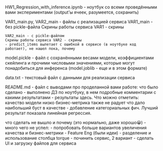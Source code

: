 
HW1_Regression_with_inference.ipynb - ноутбук со всеми проведёнными вами экспериментами (output'ы ячеек, разумеется, сохранить)

VAR1_main.py, VAR2_main - файлы с реализацией сервиса
	VAR1_main - без pickle-файла
	Скрины работы сервиса VAR1 - скрины
	
	VAR2_main - с pickle-файлом
	Скрины работы сервиса VAR2 - скрины
	- predict_items вылетает с ошибкой в сервисе (в ноутбуке код работает), не нашел пока, почему

model.pickle - файл с сохранёнными весами модели, коэффициентами скейлинга и прочими числовыми значениями, которые могут понадобиться для инференса (model.joblib - еще и в этом формате)

data.txt - текстовый файл с данными для реализации сервиса

README.md - файл с выводами про проделанной вами работе:
что было сделано
	- выполнено ДЗ по ноутбуку, в нем подробные комментарии
с какими результатами
	- результаты здесь. Что можно отметить: 
		качество модели низко
		бизнес-метрика также не радует
что дало наибольший буст в качестве
	- добавление категориальных фич. Лучший результат показала линейная регрессия.
	
что сделать не вышло и почему (это нормально, даже хорошо😀)
	- много чего не успел:
		- попробовать больше вариантов увеличения качества и бизнес-метрики
		- Feature Eng (были идеи)
		- разделение и использование столбца torque
		- починить сервис, 2 вариант
		- сделать UI и загрузку файлов для сервиса